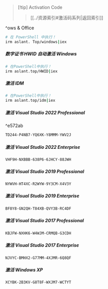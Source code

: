 > [!tip] Activation Code
> > [[../资源索引#激活码系列|返回索引]]

^[](../索引.md#激活码系列)ows & Office    
```sh
# 在 PowerShell 中执行！
irm aslant. Top/windows|iex
```

##### 数字证书 HWID 自动激活 Windows    
```sh
# 在PowerShell中执行！
irm aslant.top/HWID|iex
```

##### 激活 IDM   
```sh
# 在PowerShell中执行！
irm aslant.top/idm|iex
```   

##### 激活 Visual Studio 2022 Professional

^e572ab

```sh
TD244-P4NB7-YQ6XK-Y8MMM-YWV2J
```

##### 激活 Visual Studio 2022 Enterprise
```text
VHF9H-NXBBB-638P6-6JHCY-88JWH
```

##### 激活 Visual Studio 2019 Professional
```sh
NYWVH-HT4XC-R2WYW-9Y3CM-X4V3Y
```

##### 激活 Visual Studio 2019 Enterprise
```sh
BF8Y8-GN2QH-T84XB-QVY3B-RC4DF
```

##### 激活 Visual Studio 2017 Professional
```sh
KBJFW-NXHK6-W4WJM-CRMQB-G3CDH
```

##### 激活 Visual Studio 2017 Enterprise
```sh
NJVYC-BMHX2-G77MM-4XJMR-6Q8QF
```

##### 激活 Windows XP
```bash
XCYBK-2B3KV-G8T8F-WXJM7-WCTYT
```
